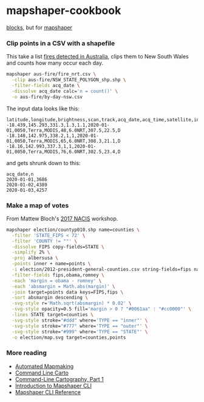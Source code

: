 # mapshaper-cookbook

[blocks](https://bost.ocks.org/mike/example/), but for [mapshaper](https://mapshaper.org/)

### Clip points in a CSV with a shapefile

This take a list [fires detected in Australia](https://blocks.roadtolarissa.com/1wheel/46874895034f5bded13c97097bf25a83), clips them to New South Wales and counts how many occur each day. 

```bash
mapshaper aus-fire/fire_nrt.csv \
  -clip aus-fire/NSW_STATE_POLYGON_shp.shp \
  -filter-fields acq_date \
  -dissolve acq_date calc='n = count()' \
  -o aus-fire/by-day-nsw.csv
```

The input data looks like this:

```csv
latitude,longitude,brightness,scan,track,acq_date,acq_time,satellite,instrument,confidence,version,bright_t31,frp,daynight
-18.439,145.293,331.3,1.3,1.1,2020-01-01,0050,Terra,MODIS,48,6.0NRT,307.5,22.5,D
-18.148,142.975,338.2,1,1,2020-01-01,0050,Terra,MODIS,65,6.0NRT,308.3,21.1,D
-18.16,142.993,337.3,1,1,2020-01-01,0050,Terra,MODIS,76,6.0NRT,302.5,23.4,D
```

and gets shrunk down to this:

```csv
acq_date,n
2020-01-01,3686
2020-01-02,4389
2020-01-03,4257
```

### Make a map of votes

From Mattew Bloch's [2017 NACIS](https://www.youtube.com/watch?v=X-CGAS4YaPA) workshop.

```bash
mapshaper election/countyp010.shp name=counties \
  -filter 'STATE_FIPS < 72' \
  -filter 'COUNTY != ""' \
  -dissolve FIPS copy-fields=STATE \
  -simplify 2% \
  -proj albersusa \
  -points inner + name=points \
  -i election/2012-president-general-counties.csv string-fields=fips name=data \
  -filter-fields fips,obama,romney \
  -each 'margin = obama - romney' \
  -each 'absmargin = Math.abs(margin)' \
  -join target=points data keys=FIPS,fips \
  -sort absmargin descending \
  -svg-style r='Math.sqrt(absmargin) * 0.02' \
  -svg-style opacity=0.5 fill='margin > 0 ? "#0061aa" : "#cc0000"' \
  -lines STATE target=counties \
  -svg-style stroke="#ddd" where='TYPE == "inner"' \
  -svg-style stroke="#777" where='TYPE == "outer"' \
  -svg-style stroke="#999" where='TYPE == "STATE"' \
  -o election/map.svg target=counties,points
```

### More reading

- [Automated Mapmaking](https://docs.google.com/presentation/d/1ghiHjKNqx_76HtwtpmsDZ_QE738oRmB_t6yielloRFU/edit#slide=id.g630b784938_0_135)
- [Command Line Carto](https://docs.google.com/presentation/d/1VJ8mf3n6qP4urJI7LsfdZcoDHcz4DNy6h3PQbfJ4lXM/edit#slide=id.p)
- [Command-Line Cartography, Part 1](https://medium.com/@mbostock/command-line-cartography-part-1-897aa8f8ca2c)
- [Introduction to Mapshaper CLI](https://github.com/mbloch/mapshaper/wiki/Introduction-to-the-Command-Line-Tool)
- [Mapshaper CLI Reference](https://github.com/mbloch/mapshaper/wiki/Command-Reference)
